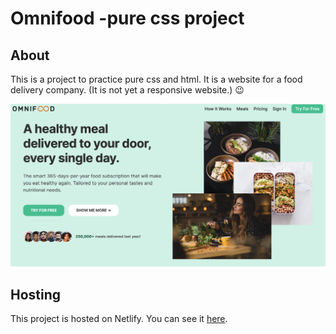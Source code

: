 # Omnifood -pure css project

## About

This is a project to practice pure css and html. It is a website for a food delivery company.
(It is not yet a responsive website.) 😉

<img src="img/main.png">

## Hosting

This project is hosted on Netlify. You can see it <a href="https://omnifood-quizas.netlify.app/">here</a>.
